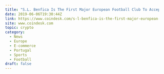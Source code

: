 ```yaml
---
title: "S.L. Benfica Is The First Major European Football Club To Accept Cryptocurrency"
date: 2019-06-06T19:30:44Z
link: https://www.coindesk.com/s-l-benfica-is-the-first-major-european-football-club-to-accept-cryptocurrency?utm_medium=RSS&utm_source=hune
site: www.coindesk.com
topic: crypto
category:
  - News
  - Europe
  - E-commerce
  - Portugal
  - Sports
  - Football
draft: false
---
```

